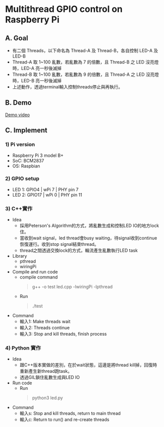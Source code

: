 # Multithread GPIO control on Raspberry Pi
## A. Goal
- 有二個 Threads，以下命名為 Thread-A 及 Thread-B，各自控制 LED-A 及 LED-B
- Thread-A 取 1~100 亂數，若亂數為 7 的倍數，且 Thread-B 之 LED 沒亮燈時，LED-A 亮一秒後滅掉
- Thread-B 取 1~100 亂數，若亂數為 9 的倍數，且 Thread-A 之 LED 沒亮燈時，LED-B 亮一秒後滅掉
- 上述動作，透過terminal輸入控制threads停止與再執行。
## B. Demo
[Demo video](https://youtu.be/pDDI-95khnU)
## C. Implement
### 1) Pi version
- Raspberry Pi 3 model B+
- SoC: BCM2837
- OS: Raspbian
### 2) GPIO setup
- LED 1: GPIO4 | wPi 7 | PHY pin 7
- LED 2: GPIO17 | wPi 0 | PHY pin 11

### 3) C++實作
- Idea
    - 採用Peterson's Algorithm的方式，將亂數生成和控制LED IO的地方lock住。
    - 當收到wait signal，led thread會busy waiting，待signal收到continue恢復運行。收到stop signal結束thread。
    - thread之間透過交換lock的方式，輪流產生亂數執行LED task
- Library
    - pthread
    - wiringPi
- Compile and run code
    - compile command
        > g++ -o test led.cpp -lwiringPi -lpthread
    - Run
        > ./test
- Command
  - 輸入1: Make threads wait
  - 輸入2: Threads continue
  - 輸入3: Stop and kill threads, finish process
### 4) Python 實作
- Idea
    - 跟C++版本實做的差別，在於wait狀態，這邊是將thread kill掉，回復時重新產生新thread跑task。
    - 透過GIL鎖住亂數生成與LED IO
- Run code
    - Run
        > python3 led.py
- Command
  - 輸入s: Stop and kill threads, return to main thread
  - 輸入c: Return to run() and re-create threads
